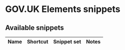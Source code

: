 # GOV.UK Elements snippets

## Available snippets

|Name|Shortcut|Snippet set|Notes|
|---|---|---|---|